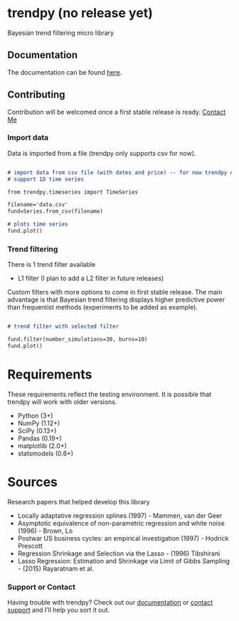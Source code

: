 # trendpy (no release yet)
Bayesian trend filtering micro library

## Documentation

The documentation can be found [here](http://trendpy.readthedocs.io/en/latest/).

## Contributing

Contribution will be welcomed once a first stable release is ready. [Contact Me]()

### Import data

Data is imported from a file (trendpy only supports csv for now).

```markdown

# import data from csv file (with dates and price) -- for now trendpy only
# support 1D time series

from trendpy.timeseries import TimeSeries

filename='data.csv'
fund=Series.from_csv(filename)

# plots time series
fund.plot()

```

### Trend filtering

There is 1 trend filter available

* L1 filter (I plan to add a L2 filter in future releases)

Custom filters with more options to come in first stable release. 
The main advantage is that Bayesian trend filtering displays higher predictive power than frequentist methods (experiments to be added as example).

```markdown

# trend filter with selected filter

fund.filter(number_simulations=30, burns=10)
fund.plot()

```

# Requirements

These requirements reflect the testing environment.  It is possible
that trendpy will work with older versions.

* Python (3+)
* NumPy (1.12+)
* SciPy (0.13+)
* Pandas (0.19+)
* matplotlib (2.0+)
* statsmodels (0.6+)

# Sources

Research papers that helped develop this library

* Locally adaptative regression splines (1997) - Mammen, van der Geer
* Asymptotic equivalence of non-parametric regression and white noise (1996) - Brown, Lo
* Postwar US business cycles: an empirical investigation (1997) - Hodrick Prescott
* Regression Shrinkage and Selection via the Lasso - (1996) Tibshirani
* Lasso Regression: Estimation and Shrinkage via Limit of Gibbs Sampling - (2015) Rayaratnam et al.

### Support or Contact

Having trouble with trendpy? Check out our [documentation](http://trendpy.readthedocs.io/en/latest/) or [contact support](https://github.com/contact) and I’ll help you sort it out.
